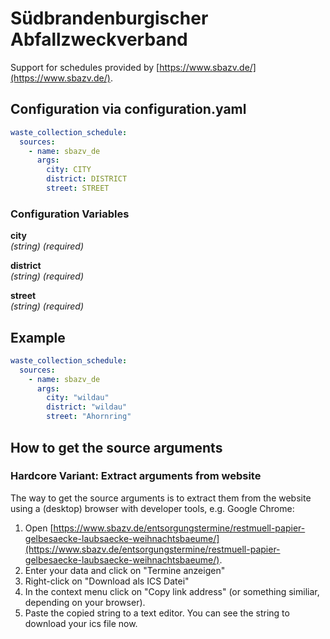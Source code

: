 # Südbrandenburgischer Abfallzweckverband

Support for schedules provided by [https://www.sbazv.de/](https://www.sbazv.de/).

## Configuration via configuration.yaml

```yaml
waste_collection_schedule:
  sources:
    - name: sbazv_de
      args:
        city: CITY
        district: DISTRICT
        street: STREET
```

### Configuration Variables

**city**  
*(string) (required)*

**district**  
*(string) (required)*

**street**  
*(string) (required)*

## Example

```yaml
waste_collection_schedule:
  sources:
    - name: sbazv_de
      args:
        city: "wildau"
        district: "wildau"
        street: "Ahornring"
```

## How to get the source arguments

### Hardcore Variant: Extract arguments from website

The way to get the source arguments is to extract them from the website using a (desktop) browser with developer tools, e.g. Google Chrome:

1. Open [https://www.sbazv.de/entsorgungstermine/restmuell-papier-gelbesaecke-laubsaecke-weihnachtsbaeume/](https://www.sbazv.de/entsorgungstermine/restmuell-papier-gelbesaecke-laubsaecke-weihnachtsbaeume/).
2. Enter your data and click on "Termine anzeigen"
3. Right-click on "Download als ICS Datei"
4. In the context menu click on "Copy link address" (or something similiar, depending on your browser).
5. Paste the copied string to a text editor. You can see the string to download your ics file now.
